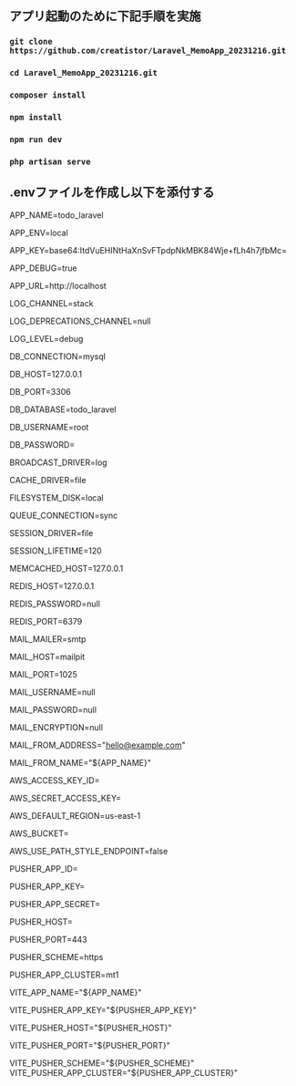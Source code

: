 ## アプリ起動のために下記手順を実施


### `git clone https://github.com/creatistor/Laravel_MemoApp_20231216.git`
### `cd Laravel_MemoApp_20231216.git`
### `composer install`
### `npm install`
### `npm run dev`
### `php artisan serve`


## .envファイルを作成し以下を添付する

APP_NAME=todo_laravel


APP_ENV=local


APP_KEY=base64:ItdVuEHINtHaXnSvFTpdpNkMBK84Wje+fLh4h7jfbMc=


APP_DEBUG=true


APP_URL=http://localhost

LOG_CHANNEL=stack


LOG_DEPRECATIONS_CHANNEL=null


LOG_LEVEL=debug



DB_CONNECTION=mysql


DB_HOST=127.0.0.1


DB_PORT=3306


DB_DATABASE=todo_laravel


DB_USERNAME=root


DB_PASSWORD=

BROADCAST_DRIVER=log    


CACHE_DRIVER=file


FILESYSTEM_DISK=local


QUEUE_CONNECTION=sync


SESSION_DRIVER=file


SESSION_LIFETIME=120


MEMCACHED_HOST=127.0.0.1


REDIS_HOST=127.0.0.1


REDIS_PASSWORD=null


REDIS_PORT=6379

MAIL_MAILER=smtp


MAIL_HOST=mailpit


MAIL_PORT=1025


MAIL_USERNAME=null


MAIL_PASSWORD=null


MAIL_ENCRYPTION=null


MAIL_FROM_ADDRESS="hello@example.com"


MAIL_FROM_NAME="${APP_NAME}"

AWS_ACCESS_KEY_ID=


AWS_SECRET_ACCESS_KEY=


AWS_DEFAULT_REGION=us-east-1


AWS_BUCKET=


AWS_USE_PATH_STYLE_ENDPOINT=false

PUSHER_APP_ID=


PUSHER_APP_KEY=


PUSHER_APP_SECRET=


PUSHER_HOST=


PUSHER_PORT=443


PUSHER_SCHEME=https


PUSHER_APP_CLUSTER=mt1

VITE_APP_NAME="${APP_NAME}"


VITE_PUSHER_APP_KEY="${PUSHER_APP_KEY}"


VITE_PUSHER_HOST="${PUSHER_HOST}"


VITE_PUSHER_PORT="${PUSHER_PORT}"


VITE_PUSHER_SCHEME="${PUSHER_SCHEME}"
VITE_PUSHER_APP_CLUSTER="${PUSHER_APP_CLUSTER}"

